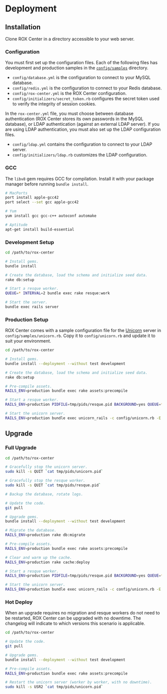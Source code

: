 # Deployment

## Installation

Clone ROX Center in a directory accessible to your web server.

### Configuration

You must first set up the configuration files. Each of the following files has development and production samples in the [`config/samples`](config/samples) directory.

* `config/database.yml` is the configuration to connect to your MySQL database.
* `config/redis.yml` is the configuration to connect to your Redis database.
* `config/rox-center.yml` is the ROX Center configuration.
* `config/initializers/secret_token.rb` configures the secret token used to verify the integrity of session cookies.

In the `rox-center.yml` file, you must choose between database authentication (ROX Center stores its own passwords in the MySQL database), or LDAP authentication (against an external LDAP server). If you are using LDAP authentication, you must also set up the LDAP configuration files.

* `config/ldap.yml` contains the configuration to connect to your LDAP server.
* `config/initializers/ldap.rb` customizes the LDAP configuration.

### GCC

The `libv8` gem requires GCC for compilation.
Install it with your package manager before running `bundle install`.

```bash
# MacPorts
port install apple-gcc42
port select --set gcc apple-gcc42

# Yum
yum install gcc gcc-c++ autoconf automake

# Aptitude
apt-get install build-essential
```

### Development Setup

```bash
cd /path/to/rox-center

# Install gems.
bundle install

# Create the database, load the schema and initialize seed data.
rake db:setup

# Start a resque worker.
QUEUE=* INTERVAL=2 bundle exec rake resque:work

# Start the server.
bundle exec rails server
```

### Production Setup

ROX Center comes with a sample configuration file for the [Unicorn](http://unicorn.bogomips.org) server in `config/samples/unicorn.rb`. Copy it to `config/unicorn.rb` and update it to suit your environment.

```bash
cd /path/to/rox-center

# Install gems.
bundle install --deployment --without test development

# Create the database, load the schema and initialize seed data.
rake db:setup

# Pre-compile assets.
RAILS_ENV=production bundle exec rake assets:precompile

# Start a resque worker.
RAILS_ENV=production PIDFILE=tmp/pids/resque.pid BACKGROUND=yes QUEUE=* INTERVAL=2 bundle exec rake resque:work

# Start the unicorn server.
RAILS_ENV=production bundle exec unicorn_rails -c config/unicorn.rb -E production -D
```

## Upgrade

### Full Upgrade

```bash
cd /path/to/rox-center

# Gracefully stop the unicorn server.
sudo kill -s QUIT `cat tmp/pids/unicorn.pid`

# Gracefully stop the resque worker.
sudo kill -s QUIT `cat tmp/pids/resque.pid`

# Backup the database, rotate logs.

# Update the code.
git pull

# Upgrade gems.
bundle install --deployment --without test development

# Migrate the database.
RAILS_ENV=production rake db:migrate

# Pre-compile assets.
RAILS_ENV=production bundle exec rake assets:precompile

# Clear and warm up the cache.
RAILS_ENV=production rake cache:deploy

# Start a resque worker.
RAILS_ENV=production PIDFILE=tmp/pids/resque.pid BACKGROUND=yes QUEUE=* INTERVAL=2 bundle exec rake resque:work

# Start the unicorn server.
RAILS_ENV=production bundle exec unicorn_rails -c config/unicorn.rb -E production -D
```

### Hot Deploy

When an upgrade requires no migration and resque workers do not need to be restarted, ROX Center can be upgraded with no downtime.
The changelog will indicate to which versions this scenario is applicable.

```bash
cd /path/to/rox-center

# Update the code.
git pull

# Upgrade gems.
bundle install --deployment --without test development

# Pre-compile assets.
RAILS_ENV=production bundle exec rake assets:precompile

# Restart the unicorn server (worker by worker, with no downtime).
sudo kill -s USR2 `cat tmp/pids/unicorn.pid`
```
